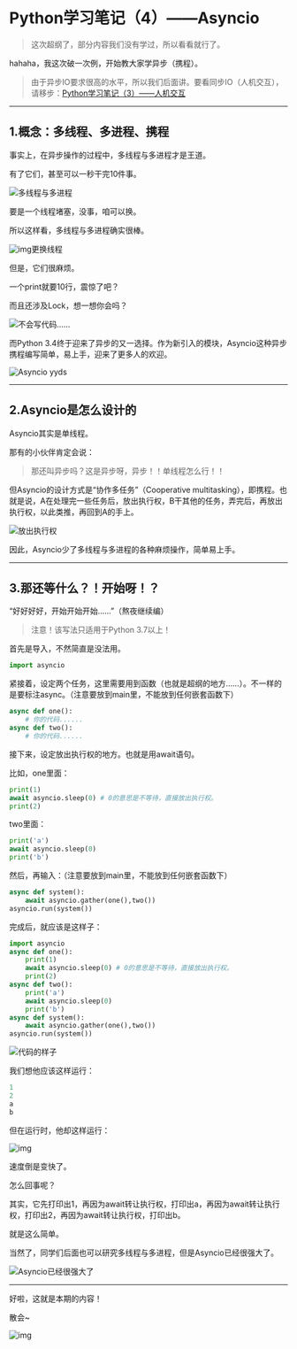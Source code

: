 # Python学习笔记（4）——Asyncio

> 这次超纲了，部分内容我们没有学过，所以看看就行了。

hahaha，我这次破一次例，开始教大家学异步（携程）。

> 由于异步IO要求很高的水平，所以我们后面讲。要看同步IO（人机交互），请移步：[Python学习笔记（3）——人机交互](3.md)

------

## 1.概念：多线程、多进程、携程

事实上，在异步操作的过程中，多线程与多进程才是王道。

有了它们，甚至可以一秒干完10件事。

![多线程与多进程](https://pic3.zhimg.com/80/v2-c947497cdc98534ab6e70ba40fb370f6_720w.jpg)

要是一个线程堵塞，没事，咱可以换。

所以这样看，多线程与多进程确实很棒。

![img](https://pic3.zhimg.com/80/v2-71bc7c614bdd75f036885c2d661f9a5e_720w.jpg)更换线程

但是，它们很麻烦。

一个print就要10行，震惊了吧？

而且还涉及Lock，想一想你会吗？

![不会写代码……](https://pic2.zhimg.com/80/v2-11e0793f7bf074c2fe527898d84aaaf5_720w.jpg)

而Python 3.4终于迎来了异步的又一选择。作为新引入的模块，Asyncio这种异步携程编写简单，易上手，迎来了更多人的欢迎。

![Asyncio yyds](https://pic1.zhimg.com/80/v2-96df99815a85553aa0c8f18a3c6fd13c_720w.jpg)

------

## 2.Asyncio是怎么设计的

Asyncio其实是单线程。

那有的小伙伴肯定会说：

> 那还叫异步吗？这是异步呀，异步！！单线程怎么行！！

但Asyncio的设计方式是“协作多任务”（Cooperative multitasking），即携程。也就是说，A在处理完一些任务后，放出执行权，B干其他的任务，弄完后，再放出执行权，以此类推，再回到A的手上。

![放出执行权](https://pic2.zhimg.com/80/v2-9c130d9a15a953091e3a17a18e5228d5_720w.jpg)

因此，Asyncio少了多线程与多进程的各种麻烦操作，简单易上手。

------

## 3.那还等什么？！开始呀！？

“好好好好，开始开始开始......”（熬夜继续编）

> 注意！该写法只适用于Python 3.7以上！

首先是导入，不然简直是没法用。

```python
import asyncio
```

紧接着，设定两个任务，这里需要用到函数（也就是超纲的地方……）。不一样的是要标注async。（注意要放到main里，不能放到任何嵌套函数下）

```python
async def one():
    # 你的代码......
async def two():
    # 你的代码......
```

接下来，设定放出执行权的地方。也就是用await语句。

比如，one里面：

```python
print(1)
await asyncio.sleep(0) # 0的意思是不等待，直接放出执行权。
print(2)
```

two里面：

```python
print('a')
await asyncio.sleep(0)
print('b')
```

然后，再输入：（注意要放到main里，不能放到任何嵌套函数下）

```python
async def system():
    await asyncio.gather(one(),two())
asyncio.run(system())
```

完成后，就应该是这样子：

```python
import asyncio
async def one():
    print(1)
    await asyncio.sleep(0) # 0的意思是不等待，直接放出执行权。
    print(2)
async def two():
    print('a')
    await asyncio.sleep(0)
    print('b')
async def system():
    await asyncio.gather(one(),two())
asyncio.run(system())
```



![代码的样子](https://pic4.zhimg.com/80/v2-747769dce56b8cb7d3332620c66e768b_720w.jpg)

我们想他应该这样运行：

```python
1
2
a
b
```

但在运行时，他却这样运行：

![img](https://pic3.zhimg.com/80/v2-a8c765f5611f630e355ce363c21757ea_720w.jpg)

速度倒是变快了。

怎么回事呢？

其实，它先打印出1，再因为await转让执行权，打印出a，再因为await转让执行权，打印出2，再因为await转让执行权，打印出b。

就是这么简单。

当然了，同学们后面也可以研究多线程与多进程，但是Asyncio已经很强大了。

![Asyncio已经很强大了](https://pic1.zhimg.com/80/v2-4abd78c135b7a783ec6fc77ab3efdbfc_720w.jpg)

------

好啦，这就是本期的内容！

散会~

![img](https://pic1.zhimg.com/80/v2-36202fd521f30e7b74a4c2093fa128ec_720w.jpg)
